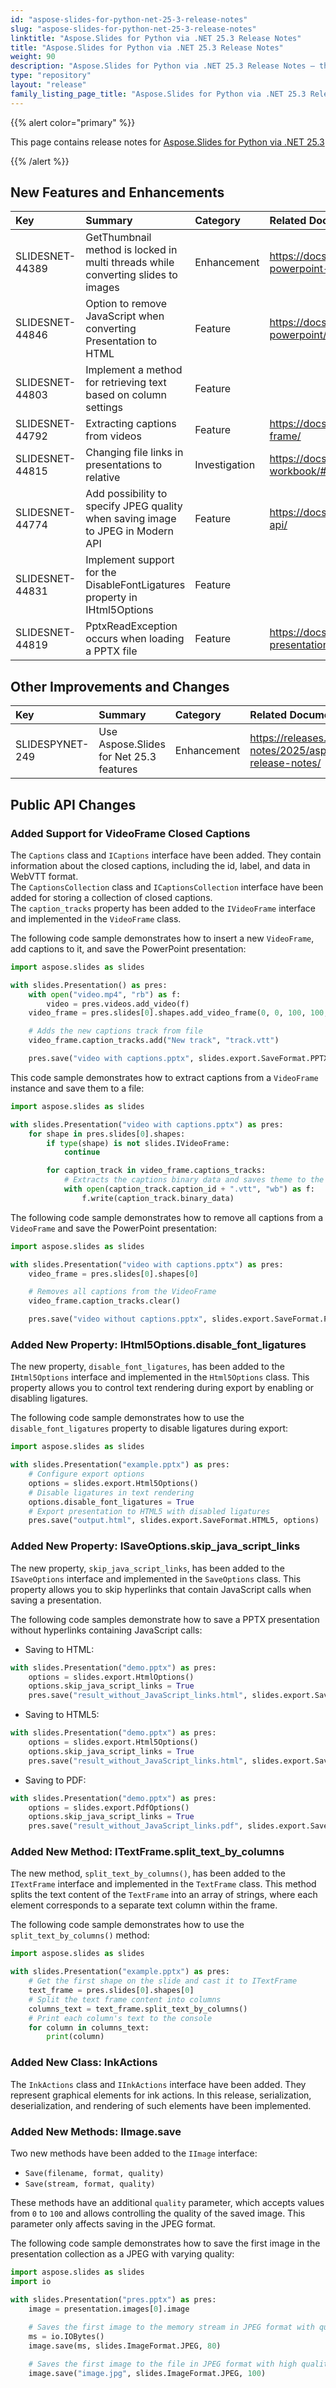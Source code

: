 ```yaml
---
id: "aspose-slides-for-python-net-25-3-release-notes"
slug: "aspose-slides-for-python-net-25-3-release-notes"
linktitle: "Aspose.Slides for Python via .NET 25.3 Release Notes"
title: "Aspose.Slides for Python via .NET 25.3 Release Notes"
weight: 90
description: "Aspose.Slides for Python via .NET 25.3 Release Notes – the latest updates and fixes."
type: "repository"
layout: "release"
family_listing_page_title: "Aspose.Slides for Python via .NET 25.3 Release Notes"
---
```


{{% alert color="primary" %}} 

This page contains release notes for [Aspose.Slides for Python via .NET 25.3](https://pypi.org/project/Aspose.Slides/25.3/)

{{% /alert %}} 

## New Features and Enhancements
|**Key**|**Summary**|**Category**|**Related Documentation**|
| :- | :- | :- | :- |
|SLIDESNET-44389|GetThumbnail method is locked in multi threads while converting slides to images|Enhancement|<https://docs.aspose.com/slides/net/convert-powerpoint-to-png/>|
|SLIDESNET-44846|Option to remove JavaScript when converting Presentation to HTML|Feature|<https://docs.aspose.com/slides/net/convert-powerpoint/>|
|SLIDESNET-44803|Implement a method for retrieving text based on column settings|Feature||
|SLIDESNET-44792|Extracting captions from videos|Feature|<https://docs.aspose.com/slides/net/video-frame/>|
|SLIDESNET-44815|Changing file links in presentations to relative|Investigation|<https://docs.aspose.com/slides/net/chart-workbook/#set-external-workbook>|
|SLIDESNET-44774|Add possibility to specify JPEG quality when saving image to JPEG in Modern API|Feature|<https://docs.aspose.com/slides/net/modern-api/>|
|SLIDESNET-44831|Implement support for the DisableFontLigatures property in IHtml5Options|Feature||
|SLIDESNET-44819|PptxReadException occurs when loading a PPTX file|Feature|<https://docs.aspose.com/slides/net/open-presentation/>|

## Other Improvements and Changes
|**Key**|**Summary**|**Category**|**Related Documentation**|
| :- | :- | :- | :- |
|SLIDESPYNET-249|Use Aspose.Slides for Net 25.3 features|Enhancement|<https://releases.aspose.com/slides/net/release-notes/2025/aspose-slides-for-net-25-3-release-notes/>|

## Public API Changes

### Added Support for VideoFrame Closed Captions

The `Captions` class and `ICaptions` interface have been added. They contain information about the closed captions, including the id, label, and data in WebVTT format.  
The `CaptionsCollection` class and `ICaptionsCollection` interface have been added for storing a collection of closed captions.  
The `caption_tracks` property has been added to the `IVideoFrame` interface and implemented in the `VideoFrame` class.  

The following code sample demonstrates how to insert a new `VideoFrame`, add captions to it, and save the PowerPoint presentation:
```python
import aspose.slides as slides

with slides.Presentation() as pres:
	with open("video.mp4", "rb") as f:
		video = pres.videos.add_video(f)
	video_frame = pres.slides[0].shapes.add_video_frame(0, 0, 100, 100, video)

	# Adds the new captions track from file
	video_frame.caption_tracks.add("New track", "track.vtt")

    pres.save("video with captions.pptx", slides.export.SaveFormat.PPTX)
```

This code sample demonstrates how to extract captions from a `VideoFrame` instance and save them to a file:
```python
import aspose.slides as slides

with slides.Presentation("video with captions.pptx") as pres:
	for shape in pres.slides[0].shapes:
		if type(shape) is not slides.IVideoFrame:
			continue

		for caption_track in video_frame.captions_tracks:
			# Extracts the captions binary data and saves theme to the file
			with open(caption_track.caption_id + ".vtt", "wb") as f:
				f.write(caption_track.binary_data)
```

The following code sample demonstrates how to remove all captions from a `VideoFrame` and save the PowerPoint presentation:
```python
import aspose.slides as slides

with slides.Presentation("video with captions.pptx") as pres:
	video_frame = pres.slides[0].shapes[0]

	# Removes all captions from the VideoFrame
	video_frame.caption_tracks.clear()

	pres.save("video without captions.pptx", slides.export.SaveFormat.PPTX)
```

### Added New Property: IHtml5Options.disable_font_ligatures

The new property, `disable_font_ligatures`, has been added to the `IHtml5Options` interface and implemented in the `Html5Options` class. This property allows you to control text rendering during export by enabling or disabling ligatures.

The following code sample demonstrates how to use the `disable_font_ligatures` property to disable ligatures during export:
```python
import aspose.slides as slides

with slides.Presentation("example.pptx") as pres:
	# Configure export options
	options = slides.export.Html5Options()
	# Disable ligatures in text rendering
	options.disable_font_ligatures = True
	# Export presentation to HTML5 with disabled ligatures
	pres.save("output.html", slides.export.SaveFormat.HTML5, options)
```

### Added New Property: ISaveOptions.skip_java_script_links

The new property, `skip_java_script_links`, has been added to the `ISaveOptions` interface and implemented in the `SaveOptions` class. This property allows you to skip hyperlinks that contain JavaScript calls when saving a presentation. 

The following code samples demonstrate how to save a PPTX presentation without hyperlinks containing JavaScript calls:
* Saving to HTML:
```python
with slides.Presentation("demo.pptx") as pres:
	options = slides.export.HtmlOptions()
	options.skip_java_script_links = True
	pres.save("result_without_JavaScript_links.html", slides.export.SaveFormat.HTML, options)
```
* Saving to HTML5:
```python
with slides.Presentation("demo.pptx") as pres:
	options = slides.export.Html5Options()
	options.skip_java_script_links = True
	pres.save("result_without_JavaScript_links.html", slides.export.SaveFormat.HTML5, options)
```
* Saving to PDF:
```python
with slides.Presentation("demo.pptx") as pres:
	options = slides.export.PdfOptions()
	options.skip_java_script_links = True
	pres.save("result_without_JavaScript_links.pdf", slides.export.SaveFormat.PDF, options)
```

### Added New Method: ITextFrame.split_text_by_columns

The new method, `split_text_by_columns()`, has been added to the `ITextFrame` interface and implemented in the `TextFrame` class. This method splits the text content of the `TextFrame` into an array of strings, where each element corresponds to a separate text column within the frame.

The following code sample demonstrates how to use the `split_text_by_columns()` method:
```python
import aspose.slides as slides

with slides.Presentation("example.pptx") as pres:
	# Get the first shape on the slide and cast it to ITextFrame
	text_frame = pres.slides[0].shapes[0]
	# Split the text frame content into columns
	columns_text = text_frame.split_text_by_columns()
	# Print each column's text to the console
	for column in columns_text:
		print(column)
```

### Added New Class: InkActions

The `InkActions` class and `IInkActions` interface have been added. They represent graphical elements for ink actions.
In this release, serialization, deserialization, and rendering of such elements have been implemented.

### Added New Methods: IImage.save

Two new methods have been added to the `IImage` interface:
 * `Save(filename, format, quality)`
 * `Save(stream, format, quality)`

These methods have an additional `quality` parameter, which accepts values from `0` to `100` and allows controlling the quality of the saved image. This parameter only affects saving in the JPEG format.

The following code sample demonstrates how to save the first image in the presentation collection as a JPEG with varying quality:
```python
import aspose.slides as slides
import io

with slides.Presentation("pres.pptx") as pres:
	image = presentation.images[0].image
	
	# Saves the first image to the memory stream in JPEG format with quality 80.
	ms = io.IOBytes()
	image.save(ms, slides.ImageFormat.JPEG, 80)

	# Saves the first image to the file in JPEG format with high quality.
	image.save("image.jpg", slides.ImageFormat.JPEG, 100)
```
